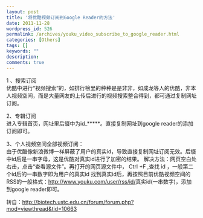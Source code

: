 ```yaml
---
layout: post
title: '将优酷视频订阅到Google Reader的方法'
date: 2011-11-28
wordpress_id: 526
permalink: /archives/youku_video_subscribe_to_google_reader.html
categories: [Others]
tags: []
keywords: ""
description: 
comments: true
---
```


1 、搜索订阅    
优酷中进行“视频搜索”的，如排行榜里的种种是是非非，如成龙等人的优酷，非本人视频空间，而是大量网友的上传后进行的视频搜索整合得到，都可通过复制网址订阅。

2、专辑订阅    
进入专辑首页，网址里后缀中为id_*****。直接复制网址到google reader的添加订阅即可。

3、个人视频空间全部视频订阅：    
由于优酷像新浪微博一样屏蔽了用户的真实id，导致直接复制网址订阅无效。后缀中id后是一串字母，这是优酷对真实id进行了加密的结果。
解决方法：网页空白处右击，点击“查看源文件”。再打开的网页源文件中， Ctrl +F ,查找 id ，一般第二个id后的一串数字即为用户的真实id
找到真实id后，再按照目前优酷视频空间的RSS的一般&#26684;式：<http://www.youku.com/user/rss/id/>真实id(一串数字)，添加到google
 reader即可。

转自：<http://biotech.ustc.edu.cn/forum/forum.php?mod=viewthread&tid=10663>
